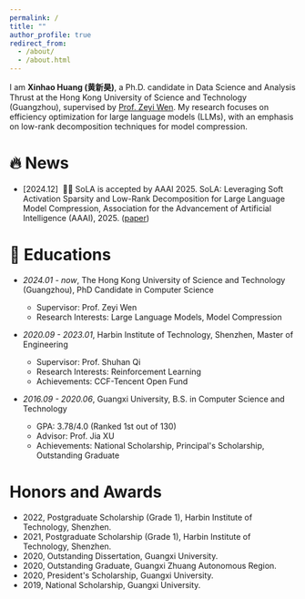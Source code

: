 ```yaml
---
permalink: /
title: ""
author_profile: true
redirect_from: 
  - /about/
  - /about.html
---
```




<span class='anchor' id='about-me'></span>

I am **Xinhao Huang (黄新昊)**, a Ph.D. candidate in Data Science and Analysis Thrust at the Hong Kong University of Science and Technology (Guangzhou), supervised by [Prof. Zeyi Wen]([https://sites.google.com/view/chuxiaowen](https://zeyiwen.github.io/)). My research focuses on efficiency optimization for large language models (LLMs), with an emphasis on low-rank decomposition techniques for model compression.

# 🔥 News

- [2024.12] &nbsp;🎉🎉 SoLA is accepted by AAAI 2025. SoLA: Leveraging Soft Activation Sparsity and Low-Rank Decomposition for Large Language Model Compression, Association for the Advancement of Artificial Intelligence (AAAI), 2025. ([paper](https://ojs.aaai.org/index.php/AAAI/article/view/33923))

# 📖 Educations

- _2024.01 - now_, The Hong Kong University of Science and Technology (Guangzhou), PhD Candidate in Computer Science

  - Supervisor: Prof. Zeyi Wen
  - Research Interests: Large Language Models, Model Compression

- _2020.09 - 2023.01_, Harbin Institute of Technology, Shenzhen, Master of Engineering

  - Supervisor: Prof. Shuhan Qi
  - Research Interests: Reinforcement Learning
  - Achievements: CCF-Tencent Open Fund

- _2016.09 - 2020.06_, Guangxi University, B.S. in Computer Science and Technology
  - GPA: 3.78/4.0 (Ranked 1st out of 130)
  - Advisor: Prof. Jia XU
  - Achievements: National Scholarship, Principal's Scholarship, Outstanding Graduate


# Honors and Awards

- 2022, Postgraduate Scholarship (Grade 1), Harbin Institute of Technology, Shenzhen.
- 2021, Postgraduate Scholarship (Grade 1), Harbin Institute of Technology, Shenzhen.
- 2020, Outstanding Dissertation, Guangxi University.
- 2020, Outstanding Graduate, Guangxi Zhuang Autonomous Region.
- 2020, President's Scholarship, Guangxi University.
- 2019, National Scholarship, Guangxi University.
